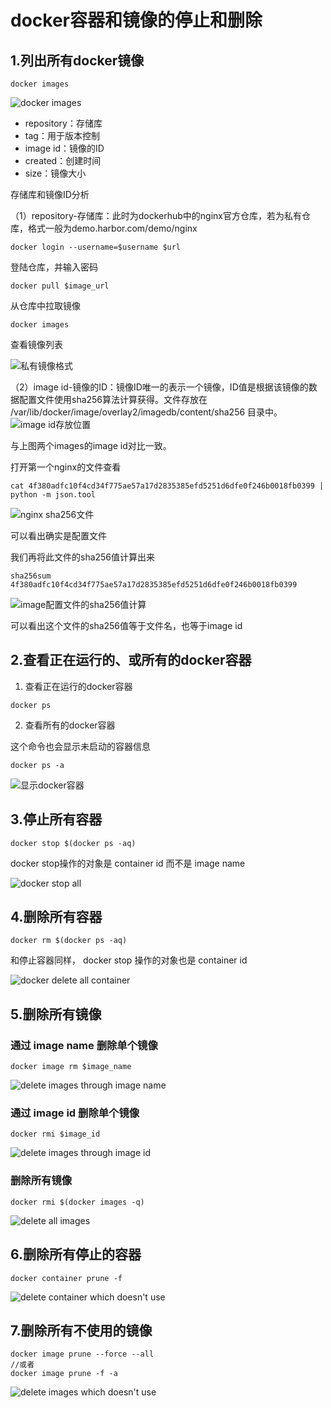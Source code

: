 # docker容器和镜像的停止和删除
## 1.列出所有docker镜像
```
docker images
```

![docker images](https://macrz-wordpress.oss-cn-beijing.aliyuncs.com/2021-07-06%3Adocker%E5%AE%B9%E5%99%A8%E5%92%8C%E9%95%9C%E5%83%8F%E7%9A%84%E5%81%9C%E6%AD%A2%E5%92%8C%E5%88%A0%E9%99%A4/docker%20images.png)

- repository：存储库
- tag：用于版本控制
- image id：镜像的ID
- created：创建时间
- size：镜像大小

存储库和镜像ID分析

（1）repository-存储库：此时为dockerhub中的nginx官方仓库，若为私有仓库，格式一般为demo.harbor.com/demo/nginx

```
docker login --username=$username $url
```

登陆仓库，并输入密码

```
docker pull $image_url
```
从仓库中拉取镜像

```
docker images
```

查看镜像列表

![私有镜像格式](https://macrz-wordpress.oss-cn-beijing.aliyuncs.com/2021-07-06%3Adocker%E5%AE%B9%E5%99%A8%E5%92%8C%E9%95%9C%E5%83%8F%E7%9A%84%E5%81%9C%E6%AD%A2%E5%92%8C%E5%88%A0%E9%99%A4/%E7%A7%81%E6%9C%89%E9%95%9C%E5%83%8F%E6%A0%BC%E5%BC%8F.png)

（2）image id-镜像的ID：镜像ID唯一的表示一个镜像，ID值是根据该镜像的数据配置文件使用sha256算法计算获得。文件存放在 /var/lib/docker/image/overlay2/imagedb/content/sha256 目录中。
![image id存放位置](https://macrz-wordpress.oss-cn-beijing.aliyuncs.com/2021-07-06%3Adocker%E5%AE%B9%E5%99%A8%E5%92%8C%E9%95%9C%E5%83%8F%E7%9A%84%E5%81%9C%E6%AD%A2%E5%92%8C%E5%88%A0%E9%99%A4/image%20id%E5%AD%98%E6%94%BE%E4%BD%8D%E7%BD%AE.png)

与上图两个images的image id对比一致。

打开第一个nginx的文件查看

```
cat 4f380adfc10f4cd34f775ae57a17d2835385efd5251d6dfe0f246b0018fb0399 | python -m json.tool
```

![nginx sha256文件](https://macrz-wordpress.oss-cn-beijing.aliyuncs.com/2021-07-06%3Adocker%E5%AE%B9%E5%99%A8%E5%92%8C%E9%95%9C%E5%83%8F%E7%9A%84%E5%81%9C%E6%AD%A2%E5%92%8C%E5%88%A0%E9%99%A4/nginx%20sha256%E6%96%87%E4%BB%B6.png)

可以看出确实是配置文件

我们再将此文件的sha256值计算出来

```
sha256sum 4f380adfc10f4cd34f775ae57a17d2835385efd5251d6dfe0f246b0018fb0399
```

![image配置文件的sha256值计算](https://macrz-wordpress.oss-cn-beijing.aliyuncs.com/2021-07-06%3Adocker%E5%AE%B9%E5%99%A8%E5%92%8C%E9%95%9C%E5%83%8F%E7%9A%84%E5%81%9C%E6%AD%A2%E5%92%8C%E5%88%A0%E9%99%A4/image%E9%85%8D%E7%BD%AE%E6%96%87%E4%BB%B6%E7%9A%84sha256%E5%80%BC%E8%AE%A1%E7%AE%97.png)

可以看出这个文件的sha256值等于文件名，也等于image id

## 2.查看正在运行的、或所有的docker容器
1. 查看正在运行的docker容器


```
docker ps
```

2. 查看所有的docker容器

这个命令也会显示未启动的容器信息

```
docker ps -a
```

![显示docker容器](https://macrz-wordpress.oss-cn-beijing.aliyuncs.com/2021-07-06%3Adocker%E5%AE%B9%E5%99%A8%E5%92%8C%E9%95%9C%E5%83%8F%E7%9A%84%E5%81%9C%E6%AD%A2%E5%92%8C%E5%88%A0%E9%99%A4/%E6%98%BE%E7%A4%BAdocker%E5%AE%B9%E5%99%A8.png)

## 3.停止所有容器

```
docker stop $(docker ps -aq)
```

docker stop操作的对象是 container id 而不是 image name 

![docker stop all](https://macrz-wordpress.oss-cn-beijing.aliyuncs.com/2021-07-06%3Adocker%E5%AE%B9%E5%99%A8%E5%92%8C%E9%95%9C%E5%83%8F%E7%9A%84%E5%81%9C%E6%AD%A2%E5%92%8C%E5%88%A0%E9%99%A4/docker%20stop%20all.png)

## 4.删除所有容器

```
docker rm $(docker ps -aq)
```

和停止容器同样， docker stop 操作的对象也是 container id 

![docker delete all container](https://macrz-wordpress.oss-cn-beijing.aliyuncs.com/2021-07-06%3Adocker%E5%AE%B9%E5%99%A8%E5%92%8C%E9%95%9C%E5%83%8F%E7%9A%84%E5%81%9C%E6%AD%A2%E5%92%8C%E5%88%A0%E9%99%A4/docker%20delete%20all%20container.png)

## 5.删除所有镜像

### 通过 image name 删除单个镜像

```
docker image rm $image_name
```

![delete images through image name](https://macrz-wordpress.oss-cn-beijing.aliyuncs.com/2021-07-06%3Adocker%E5%AE%B9%E5%99%A8%E5%92%8C%E9%95%9C%E5%83%8F%E7%9A%84%E5%81%9C%E6%AD%A2%E5%92%8C%E5%88%A0%E9%99%A4/delete%20images%20through%20image%20name.png)

### 通过 image id 删除单个镜像

```
docker rmi $image_id
```

![delete images through image id](https://macrz-wordpress.oss-cn-beijing.aliyuncs.com/2021-07-06%3Adocker%E5%AE%B9%E5%99%A8%E5%92%8C%E9%95%9C%E5%83%8F%E7%9A%84%E5%81%9C%E6%AD%A2%E5%92%8C%E5%88%A0%E9%99%A4/delete%20images%20thtough%20image%20id.png)

### 删除所有镜像

```
docker rmi $(docker images -q)
```

![delete all images](https://macrz-wordpress.oss-cn-beijing.aliyuncs.com/2021-07-06%3Adocker%E5%AE%B9%E5%99%A8%E5%92%8C%E9%95%9C%E5%83%8F%E7%9A%84%E5%81%9C%E6%AD%A2%E5%92%8C%E5%88%A0%E9%99%A4/delete%20all%20images.png)

## 6.删除所有停止的容器

```
docker container prune -f
```

![delete container which doesn't use](https://macrz-wordpress.oss-cn-beijing.aliyuncs.com/2021-07-06%3Adocker%E5%AE%B9%E5%99%A8%E5%92%8C%E9%95%9C%E5%83%8F%E7%9A%84%E5%81%9C%E6%AD%A2%E5%92%8C%E5%88%A0%E9%99%A4/delete%20container%20which%20doesn%27t%20use.png)


## 7.删除所有不使用的镜像

```
docker image prune --force --all 
//或者 
docker image prune -f -a
```

![delete images which doesn't use](https://macrz-wordpress.oss-cn-beijing.aliyuncs.com/2021-07-06%3Adocker%E5%AE%B9%E5%99%A8%E5%92%8C%E9%95%9C%E5%83%8F%E7%9A%84%E5%81%9C%E6%AD%A2%E5%92%8C%E5%88%A0%E9%99%A4/delete%20images%20which%20doesn%27t%20use.png)
